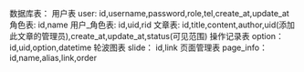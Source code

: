 数据库表：
    用户表 user:
        id,username,password,role,tel,create_at,update_at
            角色表:
                id,name
            用户_角色表:
                id,uid,rid
    文章表:
        id,title,content,author,uid(添加此文章的管理员),create_at,update_at,status(可见范围)
    操作记录表 option：
        id,uid,option,datetime
    轮波图表 slide：
        id,link
    页面管理表 page_info：
        id,name,alias,link,order
        
        
